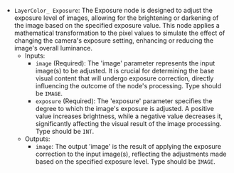 - `LayerColor_ Exposure`: The Exposure node is designed to adjust the exposure level of images, allowing for the brightening or darkening of the image based on the specified exposure value. This node applies a mathematical transformation to the pixel values to simulate the effect of changing the camera's exposure setting, enhancing or reducing the image's overall luminance.
    - Inputs:
        - `image` (Required): The 'image' parameter represents the input image(s) to be adjusted. It is crucial for determining the base visual content that will undergo exposure correction, directly influencing the outcome of the node's processing. Type should be `IMAGE`.
        - `exposure` (Required): The 'exposure' parameter specifies the degree to which the image's exposure is adjusted. A positive value increases brightness, while a negative value decreases it, significantly affecting the visual result of the image processing. Type should be `INT`.
    - Outputs:
        - `image`: The output 'image' is the result of applying the exposure correction to the input image(s), reflecting the adjustments made based on the specified exposure level. Type should be `IMAGE`.
